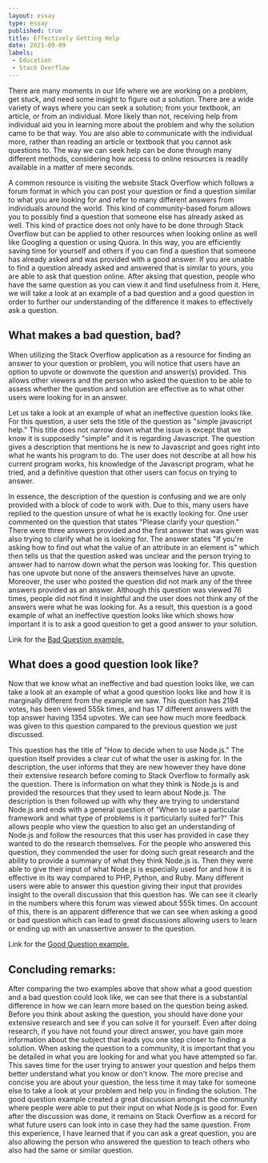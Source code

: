 ```yaml
---
layout: essay
type: essay
published: true
title: Effectively Getting Help
date: 2021-09-09
labels:
 - Education
 - Stack Overflow
---
```


There are many moments in our life where we are working on a problem, get stuck, and need some insight to figure out a solution. There are a wide variety of ways where you can seek a solution; from your textbook, an article, or from an individual. More likely than not, receiving help from individual aid you in learning more about the problem and why the solution came to be that way. You are also able to communicate with the individual more, rather than reading an article or textbook that you cannot ask questions to. The way we can seek help can be done through many different methods, considering how access to online resources is readily available in a matter of mere seconds. 

A common resource is visiting the website Stack Overflow which follows a forum format in which you can post your question or find a question similar to what you are looking for and refer to many different answers from individuals around the world. This kind of community-based forum allows you to possibly find a question that someone else has already asked as well. This kind of practice does not only have to be done through Stack Overflow but can be applied to other resources when looking online as well like Googling a question or using Quora. In this way, you are efficiently saving time for yourself and others if you can find a question that someone has already asked and was provided with a good answer. If you are unable to find a question already asked and answered that is similar to yours, you are able to ask that question online. After aksing that question, people who have the same question as you can view it and find usefulness from it. Here, we will take a look at an example of a bad question and a good question in order to further our understanding of the difference it makes to effectively ask a question. 

## What makes a bad question, bad?
When utilizing the Stack Overflow application as a resource for finding an answer to your question or problem, you will notice that users have an option to upvote or downvote the question and answer(s) provided. This allows other viewers and the person who asked the question to be able to assess whether the question and solution are effective as to what other users were looking for in an answer. 

Let us take a look at an example of what an ineffective question looks like. For this question, a user sets the title of the question as "simple javascript help." This title does not narrow down what the issue is except that we know it is supposedly "simple" and it is regarding Javascript. The question gives a description that mentions he is new to Javascript and goes right into what he wants his program to do. The user does not describe at all how his current program works, his knowledge of the Javascript program, what he tried, and a definitive question that other users can focus on trying to answer. 

In essence, the description of the question is confusing and we are only provided with a block of code to work with. Due to this, many users have replied to the question unsure of what he is exactly looking for. One user commented on the question that states "Please clarify your question." There were three answers provided and the first answer that was given was also trying to clarify what he is looking for. The answer states "If you're asking how to find out what the value of an attribute in an element is" which then tells us that the question asked was unclear and the person trying to answer had to narrow down what the person was looking for. This question has one upvote but none of the answers themselves have an upvote. Moreover, the user who posted the question did not mark any of the three answers provided as an answer. Although this question was viewed 76 times, people did not find it insightful and the user does not think any of the answers were what he was looking for. As a result, this question is a good example of what an ineffective question looks like which shows how important it is to ask a good question to get a good answer to your solution. 

Link for the [Bad Question example.](https://stackoverflow.com/questions/6948765/simple-javascript-help)

## What does a good question look like?
Now that we know what an ineffective and bad question looks like, we can take a look at an example of what a good question looks like and how it is marginally different from the example we saw. This question has 2194 votes, has been viewed 555k times, and has 17 different answers with the top answer having 1354 upvotes. We can see how much more feedback was given to this question compared to the previous question we just discussed. 

This question has the title of "How to decide when to use Node.js." The question itself provides a clear cut of what the user is asking for. In the description, the user informs that they are new however they have done their extensive research before coming to Stack Overflow to formally ask the question. There is information on what they think is Node.js is and provided the resources that they used to learn about Node.js. The description is then followed up with why they are trying to understand Node.js and ends with a general question of "When to use a particular framework and what type of problems is it particularly suited for?" This allows people who view the question to also get an understanding of Node.js and follow the resources that this user has provided in case they wanted to do the research themselves. For the people who answered this question, they commended the user for doing such great research and the ability to provide a summary of what they think Node.js is. Then they were able to give their input of what Node.js is especially used for and how it is effective in its way compared to PHP, Python, and Ruby. Many different users were able to answer this question giving their input that provides insight to the overall discussion that this question has. We can see it clearly in the numbers where this forum was viewed about 555k times. On account of this, there is an apparent difference that we can see when asking a good or bad question which can lead to great discussions allowing users to learn or ending up with an unassertive answer to the question.

Link for the [Good Question example.](https://stackoverflow.com/questions/5062614/how-to-decide-when-to-use-node-js)

## Concluding remarks:
After comparing the two examples above that show what a good question and a bad question could look like, we can see that there is a substantial difference in how we can learn more based on the question being asked. Before you think about asking the question, you should have done your extensive research and see if you can solve it for yourself. Even after doing research, if you have not found your direct answer, you have gain more information about the subject that leads you one step closer to finding a solution. When asking the question to a community, it is important that you be detailed in what you are looking for and what you have attempted so far. This saves time for the user trying to answer your question and helps them better understand what you know or don't know. The more precise and concise you are about your question, the less time it may take for someone else to take a look at your problem and help you in finding the solution. The good question example created a great discussion amongst the community where people were able to put their input on what Node.js is good for. Even after the discussion was done, it remains on Stack Overflow as a record for what future users can look into in case they had the same question. From this experience, I have learned that if you can ask a great question, you are also allowing the person who answered the question to teach others who also had the same or similar question.

&nbsp;
&nbsp;

